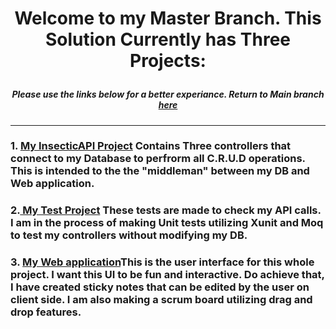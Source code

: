 # <p align="center">Welcome to my Master Branch. This Solution Currently has Three Projects:</p>

##### <p align="center">Please use the links below for a better experiance. Return to Main branch <a href=https://github.com/Darius-D/Insectic>here</a> </p>
***
###  1. <a href=https://github.com/Darius-D/Insectic/tree/master/InsecticDatabaseApi> My InsecticAPI Project</a> Contains Three controllers that connect to my Database to perfrorm all C.R.U.D operations. This is intended to the the "middleman" between my DB and Web application. 

###  2.<a href=https://github.com/Darius-D/Insectic/blob/master/InsecticApiTests/TicketControllerTests.cs> My Test Project</a> These tests are made to check my API calls. I am in the process of making Unit tests utilizing Xunit and Moq to test my controllers without modifying my DB. 


###  3. <a href=https://github.com/Darius-D/Insectic/tree/master/Insectic> My Web application<a/>This is the user interface for this whole project. I want this UI to be fun and interactive. Do achieve that, I have created sticky notes that can be edited by the user on client side. I am also making a scrum board utilizing drag and drop features. 
  
  
